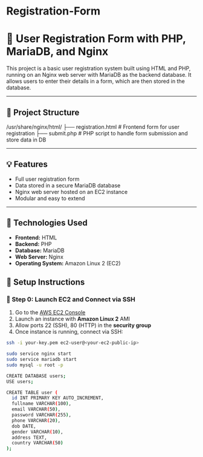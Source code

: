 # Registration-Form

# 📝 User Registration Form with PHP, MariaDB, and Nginx

This project is a basic user registration system built using HTML and PHP, running on an Nginx web server with MariaDB as the backend database. It allows users to enter their details in a form, which are then stored in the database.

---

## 📁 Project Structure

/usr/share/nginx/html/ 
├── registration.html # Frontend form for user registration
├── submit.php # PHP script to handle form submission and store data in DB


---

## 💡 Features

- Full user registration form
- Data stored in a secure MariaDB database
- Nginx web server hosted on an EC2 instance
- Modular and easy to extend

---

## 🧩 Technologies Used

- **Frontend:** HTML  
- **Backend:** PHP  
- **Database:** MariaDB  
- **Web Server:** Nginx  
- **Operating System:** Amazon Linux 2 (EC2)  



## 🚀 Setup Instructions

### 🔑 Step 0: Launch EC2 and Connect via SSH

1. Go to the [AWS EC2 Console](https://console.aws.amazon.com/ec2/)
2. Launch an instance with **Amazon Linux 2** AMI
3. Allow ports 22 (SSH), 80 (HTTP) in the **security group**
4. Once instance is running, connect via SSH:

```bash
ssh -i your-key.pem ec2-user@<your-ec2-public-ip>

sudo service nginx start
sudo service mariadb start
sudo mysql -u root -p

CREATE DATABASE users;
USE users;

CREATE TABLE user (
  id INT PRIMARY KEY AUTO_INCREMENT,
  fullname VARCHAR(100),
  email VARCHAR(50),
  password VARCHAR(255),
  phone VARCHAR(20),
  dob DATE,
  gender VARCHAR(10),
  address TEXT,
  country VARCHAR(50)
);

